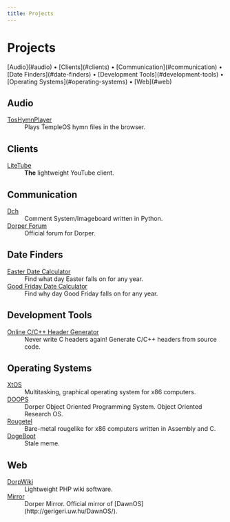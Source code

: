 ```yaml
---
title: Projects
---
```

<h1 class="page-title">Projects</h1>
[Audio](#audio) &bull; [Clients](#clients) &bull; [Communication](#communication) &bull; [Date Finders](#date-finders)
&bull; [Development Tools](#development-tools) &bull; [Operating Systems](#operating-systems) &bull; [Web](#web)

## Audio
<dl>
<dt><a href="toshymnplayer">TosHymnPlayer</a></dt>
<dd>Plays TempleOS hymn files in the browser.</dd>
</dl>

## Clients
<dl>
<dt><a href="litetube">LiteTube</a></dt>
<dd><b>The</b> lightweight YouTube client.</dd>
</dl>

## Communication
<dl>
<dt><a href="dch">Dch</a></dt>
<dd>Comment System/Imageboard written in Python.</dd>
<dt><a href="https://forum.dorper.me">Dorper Forum</a></dt>
<dd>Official forum for Dorper.</dd>
</dl>

## Date Finders
<dl>
<dt><a href="/tools/datefinder/easter">Easter Date Calculator</a></dt>
<dd>Find what day Easter falls on for any year.</dd>
<dt><a href="/tools/datefinder/goodfriday">Good Friday Date Calculator</a></dt>
<dd>Find why day Good Friday falls on for any year.</dd>
</dl>

## Development Tools
<dl>
<dt><a href="https://x.dorper.me/mkheaders.php">Online C/C++ Header Generator</a></dt>
<dd>Never write C headers again! Generate C/C++ headers from source code.</dd>
</dl>

## Operating Systems
<dl>
<dt><a href="xtos">XtOS</a></dt>
<dd>Multitasking, graphical operating system for x86 computers.</dd>
<dt><a href="doops">DOOPS</a></dt>
<dd>Dorper Object Oriented Programming System. Object Oriented Research OS.</dd>
<dt><a href="rougetel">Rougetel</a></dt>
<dd>Bare-metal rougelike for x86 computers written in Assembly and C.</dd>
<dt><a href="dogeboot">DogeBoot</a></dt>
<dd>Stale meme.</dd>
</dl>

## Web
<dl>
<dt><a href="dorpwiki">DorpWiki</a></dt>
<dd>Lightweight PHP wiki software.</dd>
<dt><a href="https://mirror.dorper.me">Mirror</a></dt>
<dd>Dorper Mirror. Official mirror of [DawnOS](http://gerigeri.uw.hu/DawnOS/).</dd>
</dl>
